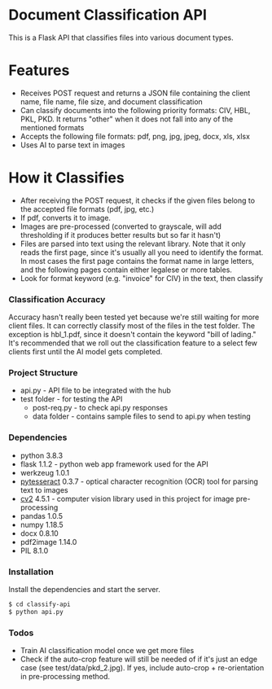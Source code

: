 # Document Classification API

This is a Flask API that classifies files into various document types. 

# Features

  - Receives POST request and returns a JSON file containing the client name, file name, file size, and document classification
  - Can classify documents into the following priority formats: CIV, HBL, PKL, PKD. It returns "other" when it does not fall into any of the mentioned formats
  - Accepts the following file formats: pdf, png, jpg, jpeg, docx, xls, xlsx
  - Uses AI to parse text in images 
  
# How it Classifies
- After receiving the POST request, it checks if the given files belong to the accepted file formats (pdf, jpg, etc.)
- If pdf, converts it to image. 
- Images are pre-processed (converted to grayscale, will add thresholding if it produces better results but so far it hasn't)
- Files are parsed into text using the relevant library. Note that it only reads the first page, since it's usually all you need to identify the format. In most cases the first page contains the format name in large letters, and the following pages contain either legalese or more tables.  
- Look for format keyword (e.g. "invoice" for CIV) in the text, then classify

### Classification Accuracy
Accuracy hasn't really been tested yet because we're still waiting for more client files. It can correctly classify most of the files in the test folder. The exception is hbl_1.pdf, since it doesn't contain the keyword "bill of lading." It's recommended that we roll out the classification feature to a select few clients first until the AI model gets completed.  

### Project Structure
- api.py - API file to be integrated with the hub
- test folder - for testing the API
    - post-req.py - to check api.py responses
    - data folder - contains sample files to send to api.py when testing

### Dependencies

* python 3.8.3
* flask 1.1.2 - python web app framework used for the API
* werkzeug 1.0.1
* [pytesseract] 0.3.7 - optical character recognition (OCR) tool for parsing text to images
* [cv2] 4.5.1 - computer vision library used in this project for image pre-processing 
* pandas 1.0.5
* numpy 1.18.5
* docx 0.8.10
* pdf2image 1.14.0
* PIL 8.1.0

### Installation

Install the dependencies and start the server.

```sh
$ cd classify-api
$ python api.py
```


### Todos

 - Train AI classification model once we get more files
 - Check if the auto-crop feature will still be needed of if it's just an edge case (see test/data/pkd_2.jpg). If yes, include auto-crop + re-orientation in pre-processing method. 



[//]: # (These are reference links used in the body of this note and get stripped out when the markdown processor does its job. There is no need to format nicely because it shouldn't be seen. Thanks SO - http://stackoverflow.com/questions/4823468/store-comments-in-markdown-syntax)


   [pytesseract]: <https://github.com/madmaze/pytesseract>
   [cv2]: <https://github.com/opencv/opencv>

